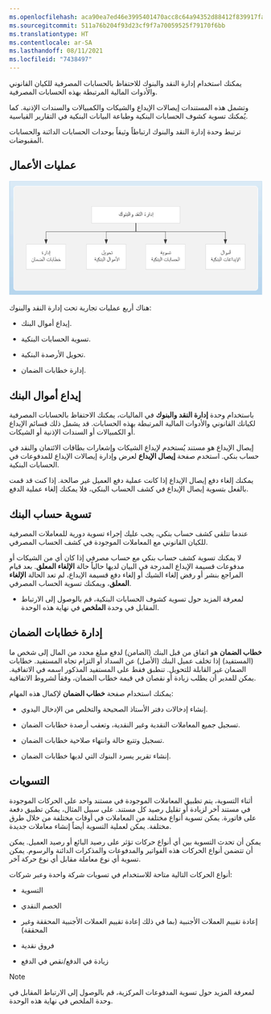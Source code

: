 ```yaml
---
ms.openlocfilehash: aca90ea7ed46e3995401470acc8c64a94352d88412f839917faaba0ee1fd4892
ms.sourcegitcommit: 511a76b204f93d23cf9f7a70059525f79170f6bb
ms.translationtype: HT
ms.contentlocale: ar-SA
ms.lasthandoff: 08/11/2021
ms.locfileid: "7438497"
---
```

يمكنك استخدام إدارة النقد والبنوك للاحتفاظ بالحسابات المصرفية للكيان القانوني والأدوات المالية المرتبطة بهذه الحسابات المصرفية.

وتشمل هذه المستندات إيصالات الإيداع والشيكات والكمبيالات والسندات الإذنية. كما يُمكنك تسوية كشوف الحسابات البنكية‬ وطباعة البيانات البنكية في التقارير القياسية.

ترتبط وحدة إدارة النقد والبنوك ارتباطاً وثيقاً بوحدات الحسابات الدائنة والحسابات المقبوضات. 

## <a name="business-processes"></a>عمليات الأعمال

![يوضح الرسم التخطيطي العمليات التجارية لإدارة النقد والبنوك: إيداع الأموال البنكية، وتسوية الحسابات المصرفية، وتحويل الأموال المصرفية، وإدارة خطابات الضمان.](../media/5-2-cash-process.png)

هناك أربع عمليات تجارية تحت إدارة النقد والبنوك:

- إيداع أموال البنك.

- تسوية الحسابات البنكية.

- تحويل الأرصدة البنكية.

- إدارة خطابات الضمان.

## <a name="deposit-bank-funds"></a>إيداع أموال البنك

باستخدام وحدة **إدارة النقد والبنوك** في الماليات، يمكنك الاحتفاظ بالحسابات المصرفية لكيانك القانوني والأدوات المالية المرتبطة بهذه الحسابات. قد يشمل ذلك قسائم الإيداع أو الكمبيالات أو السندات الإذنية أو الشيكات.

إيصال الإيداع هو مستند يُستخدم لإيداع الشيكات وإشعارات بطاقات الائتمان والنقد في حساب بنكي. استخدم صفحة **إيصال الإيداع** لعرض وإدارة إيصالات الإيداع للمدفوعات في الحسابات البنكية.

يمكنك إلغاء دفع إيصال الإيداع إذا كانت عملية دفع العميل غير صالحة. إذا كنت قد قمت بالفعل بتسوية إيصال الإيداع في كشف الحساب البنكي، فلا يمكنك إلغاء عملية الدفع.

## <a name="reconcile-a-bank-account"></a>تسوية حساب البنك

عندما تتلقى كشف حساب بنكي، يجب عليك إجراء تسوية دورية للمعاملات المصرفية للكيان القانوني مع المعاملات الموجودة في كشف الحساب المصرفي.

لا يمكنك تسوية كشف حساب بنكي مع حساب مصرفي إذا كان أي من الشيكات أو مدفوعات قسيمة الإيداع المدرجة في البيان لديها حالياً حالة **الإلغاء المعلق**. بعد قيام المراجع بنشر أو رفض إلغاء الشيك أو إلغاء دفع قسيمة الإيداع، لم تعد الحالة **الإلغاء المعلق**، ويمكنك تسوية الحساب المصرفي.

- لمعرفة المزيد حول تسوية كشوف الحسابات البنكية، قم بالوصول إلى الارتباط المقابل في وحدة **الملخص** في نهاية هذه الوحدة.

## <a name="manage-letters-of-guarantee"></a>إدارة خطابات الضمان

**خطاب الضمان** هو اتفاق من قبل البنك (الضامن) لدفع مبلغ محدد من المال إلى شخص ما (المستفيد) إذا تخلف عميل البنك (الأصل) عن السداد أو التزام تجاه المستفيد. خطابات الضمان غير القابلة للتحويل. تنطبق فقط على المستفيد المذكور اسمه في الاتفاقية. يمكن للمدير أن يطلب زيادة أو نقصان في قيمة خطاب الضمان، وفقاً لشروط الاتفاقية.

يمكنك استخدام صفحة **خطاب الضمان** لإكمال هذه المهام:

- إنشاء إدخالات دفتر الأستاذ الصحيحة والتخلص من الإدخال اليدوي.

- تسجيل جميع المعاملات النقدية وغير النقدية، وتعقب أرصدة خطابات الضمان.

- تسجيل وتتبع حالة وانتهاء صلاحية خطابات الضمان.

- إنشاء تقرير يسرد البنوك التي لديها خطابات الضمان.

## <a name="settlements"></a>التسويات

أثناء التسوية، يتم تطبيق المعاملات الموجودة في مستند واحد على الحركات الموجودة في مستند آخر لزيادة أو تقليل رصيد كل مستند. على سبيل المثال، يمكن تطبيق دفعة على فاتورة. يمكن تسوية أنواع مختلفة من المعاملات في أوقات مختلفة من خلال طرق مختلفة. يمكن لعملية التسوية أيضاً إنشاء معاملات جديدة.

يمكن أن تحدث التسوية بين أي أنواع حركات تؤثر على رصيد البائع أو رصيد العميل. يمكن أن تتضمن أنواع الحركات هذه الفواتير والمدفوعات والمذكرات الدائنة والرسوم. يمكن تسوية أي نوع معاملة مقابل أي نوع حركة آخر. 

أنواع الحركات التالية متاحة للاستخدام في تسويات شركة واحدة وعبر شركات:

- التسوية

- الخصم النقدي

- إعادة تقييم العملات الأجنبية (بما في ذلك إعادة تقييم العملات الأجنبية المحققة وغير المحققة)

- فروق نقدية

- زيادة في الدفع/نقص في الدفع

> [!NOTE]
> لمعرفة المزيد حول تسوية المدفوعات المركزية، قم بالوصول إلى الارتباط المقابل في وحدة الملخص في نهاية هذه الوحدة.

